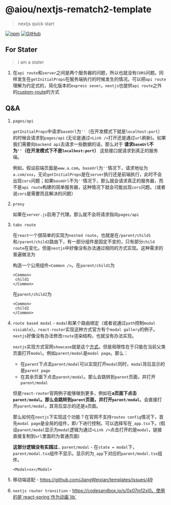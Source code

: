 # @aiou/nextjs-rematch2-template
> nextjs quick start

[![npm](https://img.shields.io/npm/v/@aiou/nextjs-rematch2-template?style=for-the-badge)](https://github.com/JiangWeixian/templates/tree/master/packages/core) [![GitHub](https://img.shields.io/github/license/jiangweixian/templates?style=for-the-badge)](https://github.com/JiangWeixian/templates/tree/master/packages/nextjs-rematch2-template)

## For Stater
> i am a stater

1. 在`api route`和`server`之间是两个服务器的问题，所以也就没有`CORS`问题。同样发生在`getInitialProps`在服务端执行的时候发生的情况。可以把`api route`理解为约定式的，简化版本的`express sever`。`nextjs`也提供`api route`之外的[custom-route](https://nextjs.org/docs/#custom-server-and-routing)的方式

## Q&A

1. `pages/api`
   
   `getInitialProps`中请求`baseUrl`为`''`（在开发模式下就是`localhost:port`）的时候会请求到`pages/api` (无论是通过`<Link />`打开还是通过`url`刷新)。如果我们需要向`backend api`去请求一些数据的话，那么对于 **请求`baseUrl`不为`''`（在开发模式下不是`localhost:port`）** 这些接口就请求到真正的服务端。

   例如，假设前端页面是`www.a.com`。`baseUrl`为`''`情况下，请求地址为`a.com/xxx`，无论`getInitialProps`是在`server`执行还是前端执行，此时不会出现`cors`问题；如果`baseUrl`不为`''`情况下，那么就会请求真正的服务器，而不是`api route`构建的简单服务器，这种情况下就会可能出现`cors`问题。（或者说`cors`是需要而且解决的问题）

2. `proxy`
   
   如果在`server.js`启用了代理。那么就不会将请求指向`pages/api`

3. `tabs route`

   在`react`一个很简单的实现为`nested route`，也就是在`/parent/child1`和`/parent/child2`路由下，有一部分组件是固定不变的，只有部分`child route`在变化。但是`nestjs`中好像没有办法通过相同的方式实现。这种需求的普遍做法为

   构造一个公用组件`<Common />`。在`parent/child1`为

   ```tsx
   <Common>
    child1
   </Common>
   ```
   
   在`parent/child2`为

   ```tsx
   <Common>
    child2
   </Common>
   ```

4. `route based modal` - `modal`和某个路由绑定（或者说通过`path`控制`modal visiable`）。`react-router`实现这种方式官方有个`modal gallery`的例子。`nextjs`好像没有办法修改`route`渲染结构，也就没有办法实现。
   
    `nextjs`实现方式官网`showcase`就是这个[方式](https://github.com/zeit/next-site/tree/master/pages/showcase)。但是局限性在于只能在当前父类页面打开`modal`。例如`parent/modal`是`modal page`。那么：

      - 在`parent`下点击`parent/modal`可以实现打开`modal`同时，`modal`背后显示的是`parent page`
      - 在其余页面下点击`parent/modal`。那么会跳转到`parent`页面，并打开`parent/modal`

    但是`react-router`官网例子能够做到更多，例如在**a页面下点击`parent/modal`。那么会跳转到`parent`页面，并打开`parent/modal`**。会直接打开`parent/modal`，其背后显示的还是`a`页面。

    那么如何在`nextjs`下实现这个功能？在官网不支持`routes config`情况下，首先`modal page`是全局的组件，即`/`下进行控制。可以选择写在`_app.tsx`下。(假设`parent/modal`显示为`modal`逻辑为通过`<Link />`点击打开的是`modal`，链接直接复制到`url`里面的为普通页面)

    **这部分逻辑没有实践过..** `parent/modal` - 在`state = modal`下，`parent/modal.tsx`组件不显示。显示的为`_app`下对应的`parent/modal.tsx`组件。

    ```tsx
    <Modal>xx</Modal>
    ```

5. 移动端适配 - https://github.com/JiangWeixian/templates/issues/49
6. `nextjs router transition` - https://codesandbox.io/s/0x07m12xl0。使用的是`react-spring`作为动画`lib`